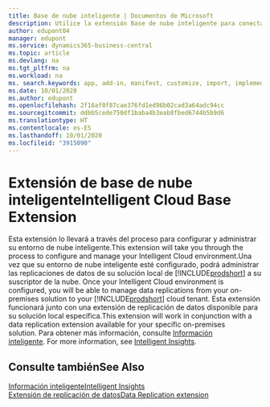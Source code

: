 ```yaml
---
title: Base de nube inteligente | Documentos de Microsoft
description: Utilice la extensión Base de nube inteligente para conectar su solución local con Business Central en línea.
author: edupont04
manager: edupont
ms.service: dynamics365-business-central
ms.topic: article
ms.devlang: na
ms.tgt_pltfrm: na
ms.workload: na
ms. search.keywords: app, add-in, manifest, customize, import, implement
ms.date: 10/01/2020
ms.author: edupont
ms.openlocfilehash: 2f16af0f87cae376fd1ed96b02cad3a64adc94cc
ms.sourcegitcommit: ddbb5cede750df1baba4b3eab8fbed6744b5b9d6
ms.translationtype: HT
ms.contentlocale: es-ES
ms.lasthandoff: 10/01/2020
ms.locfileid: "3915090"
---
```

# <a name="intelligent-cloud-base-extension"></a><span data-ttu-id="358d7-103">Extensión de base de nube inteligente</span><span class="sxs-lookup"><span data-stu-id="358d7-103">Intelligent Cloud Base Extension</span></span>

<span data-ttu-id="358d7-104">Esta extensión lo llevará a través del proceso para configurar y administrar su entorno de nube inteligente.</span><span class="sxs-lookup"><span data-stu-id="358d7-104">This extension will take you through the process to configure and manage your Intelligent Cloud environment.</span></span><span data-ttu-id="358d7-105">Una vez que su entorno de nube inteligente esté configurado, podrá administrar las replicaciones de datos de su solución local de [!INCLUDE[prodshort](includes/prodshort.md)] a su suscriptor de la nube.</span><span class="sxs-lookup"><span data-stu-id="358d7-105"> Once your Intelligent Cloud environment is configured, you will be able to manage data replications from your on-premises solution to your [!INCLUDE[prodshort](includes/prodshort.md)] cloud tenant.</span></span> <span data-ttu-id="358d7-106">Esta extensión funcionará junto con una extensión de replicación de datos disponible para su solución local específica.</span><span class="sxs-lookup"><span data-stu-id="358d7-106">This extension will work in conjunction with a data replication extension available for your specific on-premises solution.</span></span><span data-ttu-id="358d7-107"> Para obtener más información, consulte [Información inteligente](about-intelligent-cloud.md).</span><span class="sxs-lookup"><span data-stu-id="358d7-107"> For more information, see [Intelligent Insights](about-intelligent-cloud.md).</span></span>  

## <a name="see-also"></a><span data-ttu-id="358d7-108">Consulte también</span><span class="sxs-lookup"><span data-stu-id="358d7-108">See Also</span></span>

[<span data-ttu-id="358d7-109">Información inteligente</span><span class="sxs-lookup"><span data-stu-id="358d7-109">Intelligent Insights</span></span>](about-intelligent-cloud.md)  
[<span data-ttu-id="358d7-110">Extensión de replicación de datos</span><span class="sxs-lookup"><span data-stu-id="358d7-110">Data Replication extension</span></span>](ui-extensions-data-replication.md)  
